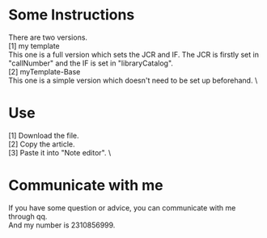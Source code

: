 # Some Instructions
There are two versions. \
[1] my template \
  This one is a full version which sets the JCR and IF. The JCR is firstly set in "callNumber" and the IF is set in "libraryCatalog". \
[2] myTemplate-Base \
  This one is a simple version which doesn't need to be set up beforehand. \
    
# Use
[1] Download the file. \
[2] Copy the article. \
[3] Paste it into "Note editor". \

# Communicate with me
If you have some question or advice, you can communicate with me through qq.\
And my number is 2310856999.

